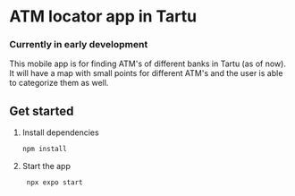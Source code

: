 # ATM locator app in Tartu

### Currently in early development

This mobile app is for finding ATM's of different banks in Tartu (as of now). It will have a map with small points for different ATM's and the user is able to categorize them as well.


## Get started

1. Install dependencies

   ```bash
   npm install
   ```
2. Start the app

   ```bash
    npx expo start
   ```

